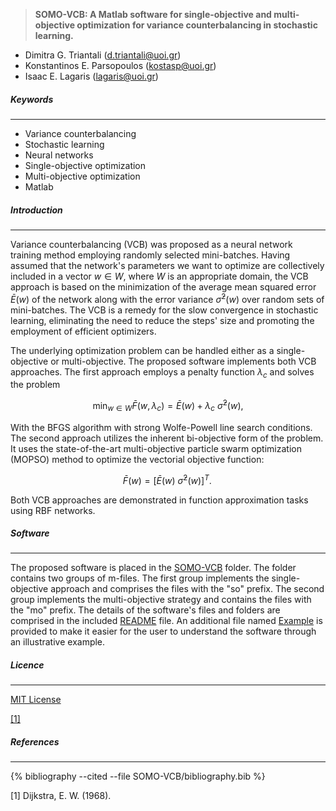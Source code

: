 > **SOMO-VCB: A Matlab software for single-objective and multi-objective optimization for variance counterbalancing in stochastic learning.**
- Dimitra G. Triantali (d.triantali@uoi.gr)
- Konstantinos E. Parsopoulos (kostasp@uoi.gr)
- Isaac E. Lagaris (lagaris@uoi.gr)

##### Keywords
---
- Variance counterbalancing
- Stochastic learning 
- Neural networks
- Single-objective optimization
- Multi-objective optimization
- Matlab

##### Introduction
---

Variance counterbalancing (VCB) was proposed as a neural network training method employing randomly selected mini-batches. Having assumed that the network's parameters we want to optimize are collectively included in a vector $w \in W$, where $W$ is an appropriate domain, the VCB approach is based on the minimization of the average mean squared error $\bar{E}(w)$ of the network along with the error variance $\bar{\sigma}^2(w)$ over random sets of mini-batches. The VCB is a remedy for the slow convergence in stochastic learning, eliminating the need to reduce the steps' size and promoting the employment of efficient optimizers. 

The underlying optimization problem can be handled either as a single-objective or multi-objective. The proposed software implements both VCB approaches. The first approach employs a penalty function $\lambda_{c}$ and solves the problem 

$$\min_{w \in W} \bar{F}(w,\lambda_{c}) = \bar{E}(w) + \lambda_{c}  \text{   } \bar{\sigma}^2(w),$$ 

With the BFGS algorithm with strong Wolfe-Powell line search conditions. The second approach utilizes the inherent bi-objective form of the problem. It uses the state-of-the-art multi-objective particle swarm optimization (MOPSO) method to optimize the vectorial objective function:

$$\bar{F}(w) = \left[ \bar{E}(w) \text{            } \text{            } \bar{\sigma}^2(w) \right]^T.\,$$

Both VCB approaches are demonstrated in function approximation tasks using RBF networks.

##### Software
---

The proposed software is placed in the [SOMO-VCB](https://github.com/DimitraTriantali/SOMO-VCB/tree/main/SOMO-VCB) folder. The folder contains two groups of m-files. The first group implements the single-objective approach and comprises the files with the "so" prefix. The second group implements the multi-objective strategy and contains the files with the "mo" prefix. The details of the software's files and folders are comprised in the included [README](https://github.com/DimitraTriantali/SOMO-VCB/blob/main/SOMO-VCB/README.pdf) file. An additional file named [Example](https://github.com/DimitraTriantali/SOMO-VCB/blob/main/Example.pdf) is provided to make it easier for the user to understand the software through an illustrative example.

##### Licence
---

[MIT License](https://github.com/DimitraTriantali/SOMO-VCB/blob/main/LICENSE.txt)

[[1]](#1)

##### References
---
{% bibliography --cited --file SOMO-VCB/bibliography.bib  %}

<a id="1">[1]</a> 
Dijkstra, E. W. (1968). 

